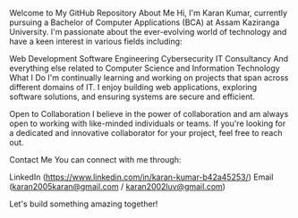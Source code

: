 Welcome to My GitHub Repository
About Me
Hi, I'm Karan Kumar, currently pursuing a Bachelor of Computer Applications (BCA) at Assam Kaziranga University. I'm passionate about the ever-evolving world of technology and have a keen interest in various fields including:

Web Development
Software Engineering
Cybersecurity
IT Consultancy
And everything else related to Computer Science and Information Technology
What I Do
I'm continually learning and working on projects that span across different domains of IT. I enjoy building web applications, exploring software solutions, and ensuring systems are secure and efficient.

Open to Collaboration
I believe in the power of collaboration and am always open to working with like-minded individuals or teams. If you're looking for a dedicated and innovative collaborator for your project, feel free to reach out.

Contact Me
You can connect with me through:

LinkedIn (https://www.linkedin.com/in/karan-kumar-b42a45253/)
Email (karan2005karan@gmail.com / karan2002luv@gmail.com)

Let's build something amazing together!
